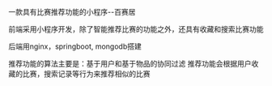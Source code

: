 一款具有比赛推荐功能的小程序--百赛居

    
  前端采用小程序开发，除了智能推荐比赛的功能之外，还具有收藏和搜索比赛功能
  
  后端用nginx，springboot, mongodb搭建


  推荐功能的算法主要是：基于用户和基于物品的协同过滤
  推荐功能会根据用户收藏的比赛，搜索记录等行为来推荐相似的比赛
